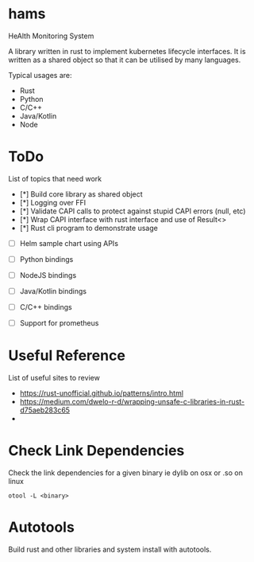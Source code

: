# hams
HeAlth Monitoring System

A library written in rust to implement kubernetes lifecycle interfaces. It is written as a shared object so that it can be utilised by many languages.

Typical usages are:
* Rust
* Python
* C/C++
* Java/Kotlin
* Node

# ToDo

List of topics that need work

* [*] Build core library as shared object
* [*] Logging over FFI
* [*] Validate CAPI calls to protect against stupid CAPI errors (null, etc)
* [*] Wrap CAPI interface with rust interface and use of Result<>
* [*] Rust cli program to demonstrate usage
* [ ] Helm sample chart using APIs
* [ ] Python bindings
* [ ] NodeJS bindings
* [ ] Java/Kotlin bindings
* [ ] C/C++ bindings
* [ ] Support for prometheus


# Useful Reference
List of useful sites to review
* https://rust-unofficial.github.io/patterns/intro.html
* https://medium.com/dwelo-r-d/wrapping-unsafe-c-libraries-in-rust-d75aeb283c65
*

# Check Link Dependencies
Check the link dependencies for a given binary ie dylib on osx or .so on linux

    otool -L <binary>

# Autotools

Build rust and other libraries and system install with autotools.
